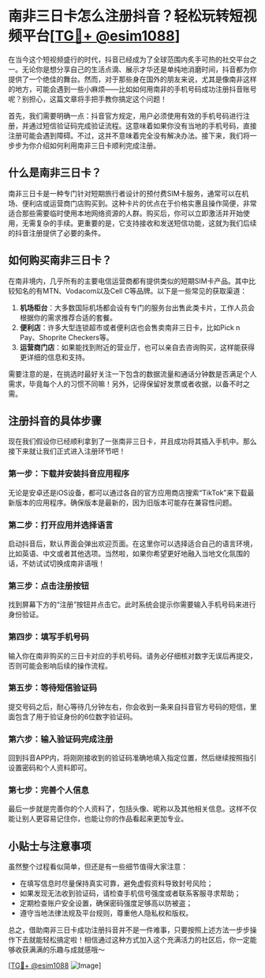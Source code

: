 # 南非三日卡怎么注册抖音？轻松玩转短视频平台[[TG💪+ @esim1088](https://t.me/s/esim1088)]

在当今这个短视频盛行的时代，抖音已经成为了全球范围内炙手可热的社交平台之一。无论你是想分享自己的生活点滴、展示才华还是单纯地消磨时间，抖音都为你提供了一个绝佳的舞台。然而，对于那些身在国外的朋友来说，尤其是像南非这样的地方，可能会遇到一些小麻烦——比如如何用南非的手机号码成功注册抖音账号呢？别担心，这篇文章将手把手教你搞定这个问题！

首先，我们需要明确一点：抖音官方规定，用户必须使用有效的手机号码进行注册，并通过短信验证码完成验证流程。这意味着如果你没有当地的手机号码，直接注册可能会遇到障碍。不过，这并不意味着完全没有解决办法。接下来，我们将一步步为你介绍如何利用南非三日卡顺利完成注册。

## 什么是南非三日卡？

南非三日卡是一种专门针对短期旅行者设计的预付费SIM卡服务，通常可以在机场、便利店或运营商门店购买到。这种卡片的优点在于价格实惠且操作简便，非常适合那些需要临时使用本地网络资源的人群。购买后，你可以立即激活并开始使用，无需复杂的手续。更重要的是，它支持接收和发送短信功能，这就为我们后续的抖音注册提供了必要的条件。

## 如何购买南非三日卡？

在南非境内，几乎所有的主要电信运营商都有提供类似的短期SIM卡产品。其中比较知名的有MTN、Vodacom以及Cell C等品牌。以下是一些常见的获取渠道：

1. **机场柜台**：大多数国际机场都会设有专门的服务台出售此类卡片，工作人员会根据你的需求推荐合适的套餐。
2. **便利店**：许多大型连锁超市或者便利店也会售卖南非三日卡，比如Pick n Pay、Shoprite Checkers等。
3. **运营商门店**：如果能找到附近的营业厅，也可以亲自去咨询购买，这样能获得更详细的信息和支持。

需要注意的是，在挑选时最好关注一下包含的数据流量和通话分钟数是否满足个人需求，毕竟每个人的习惯不同嘛！另外，记得保留好发票或者收据，以备不时之需。

## 注册抖音的具体步骤

现在我们假设你已经顺利拿到了一张南非三日卡，并且成功将其插入手机中。那么接下来就让我们正式进入注册环节吧！

### 第一步：下载并安装抖音应用程序

无论是安卓还是iOS设备，都可以通过各自的官方应用商店搜索“TikTok”来下载最新版本的应用程序。确保版本是最新的，因为旧版本可能存在兼容性问题。

### 第二步：打开应用并选择语言

启动抖音后，默认界面会弹出欢迎页面。在这里你可以选择适合自己的语言环境，比如英语、中文或者其他选项。当然啦，如果你希望更好地融入当地文化氛围的话，不妨试试切换成南非语哦！

### 第三步：点击注册按钮

找到屏幕下方的“注册”按钮并点击它。此时系统会提示你需要输入手机号码来进行身份验证。

### 第四步：填写手机号码

输入你在南非购买的三日卡对应的手机号码。请务必仔细核对数字无误后再提交，否则可能会影响后续的操作流程。

### 第五步：等待短信验证码

提交号码之后，耐心等待几分钟左右，你会收到一条来自抖音官方号码的短信，里面包含了用于验证身份的6位数字验证码。

### 第六步：输入验证码完成注册

回到抖音APP内，将刚刚接收到的验证码准确地填入指定位置，然后继续按照指引设置密码和个人资料即可。

### 第七步：完善个人信息

最后一步就是完善你的个人资料了，包括头像、昵称以及其他相关信息。这样不仅能让别人更容易记住你，也能让你的作品看起来更加专业。

## 小贴士与注意事项

虽然整个过程看似简单，但还是有一些细节值得大家注意：

- 在填写信息时尽量保持真实可靠，避免虚假资料导致封号风险；
- 如果发现无法收到验证码，请检查手机信号强度或者联系客服寻求帮助；
- 定期检查账户安全设置，确保密码强度足够高以防被盗；
- 遵守当地法律法规及平台规则，尊重他人隐私权和版权。

总之，借助南非三日卡成功注册抖音并不是一件难事，只要按照上述方法一步步操作下去就能轻松搞定啦！相信通过这种方式加入这个充满活力的社区后，你一定能够收获满满的乐趣与成就感哦～

[[TG💪+ @esim1088](https://t.me/s/esim1088) ![Image](https://i.postimg.cc/4NQfJmqS/Snipaste-2025-05-13-00-14-12.png)]